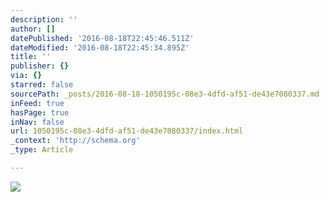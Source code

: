 ```yaml
---
description: ''
author: []
datePublished: '2016-08-18T22:45:46.511Z'
dateModified: '2016-08-18T22:45:34.895Z'
title: ''
publisher: {}
via: {}
starred: false
sourcePath: _posts/2016-08-18-1050195c-08e3-4dfd-af51-de43e7080337.md
inFeed: true
hasPage: true
inNav: false
url: 1050195c-08e3-4dfd-af51-de43e7080337/index.html
_context: 'http://schema.org'
_type: Article

---
```

![](https://the-grid-user-content.s3-us-west-2.amazonaws.com/3271149c-b815-458f-9f2b-a8ac777ed403.jpg)